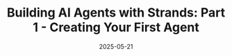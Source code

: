 ---
title: "Building AI Agents with Strands: Part 1 - Creating Your First Agent"
description: Learn how to create your first AI agent with just a few lines of code using the Strands Agents SDK and Amazon Bedrock, including setting up your environment, creating a subject expert agent, and building an interactive session.
url: https://community.aws/content/2xP1AQ52ofPdLawEbDI5EEUhmhH/building-ai-agents-with-strands-part-1-creating-your-first-agent?trk=2af10798-ef42-4f17-9c3b-3ea26b3c37db&sc_channel=el
date: 2025-05-21
image: "https://community.aws/_next/image?url=https%3A%2F%2Fassets.community.aws%2Fa%2F2xP5j6rxFTLpSDpiecczKjmG0oK%2Fstra.webp%3FimgSize%3D1000x525&w=2048&q=75"
skillLevel: Beginner
frameworks:
  - Strands
services:
  - Amazon Bedrock
category: Blog
---